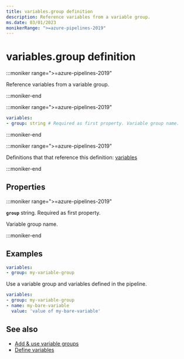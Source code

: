 ```yaml
---
title: variables.group definition
description: Reference variables from a variable group.
ms.date: 03/01/2023
monikerRange: ">=azure-pipelines-2019"
---
```


# variables.group definition

<!-- :::description::: -->
:::moniker range=">=azure-pipelines-2019"

<!-- :::editable-content name="description"::: -->
Reference variables from a variable group.
<!-- :::editable-content-end::: -->

:::moniker-end
<!-- :::description-end::: -->

<!-- :::syntax::: -->
:::moniker range=">=azure-pipelines-2019"

```yaml
variables:
- group: string # Required as first property. Variable group name.
```

:::moniker-end
<!-- :::syntax-end::: -->

<!-- :::parents::: -->
:::moniker range=">=azure-pipelines-2019"

Definitions that that reference this definition: [variables](variables.md)

:::moniker-end
<!-- :::parents-end::: -->

## Properties

<!-- :::properties::: -->
:::moniker range=">=azure-pipelines-2019"

<!-- :::item name="group"::: -->
**`group`** string. Required as first property.<br>
<!-- :::editable-content name="propDescription"::: -->
Variable group name.
<!-- :::editable-content-end::: -->
<!-- :::item-end::: -->

:::moniker-end
<!-- :::properties-end::: -->

<!-- :::remarks::: -->
<!-- :::editable-content name="remarks"::: -->
<!-- :::editable-content-end::: -->
<!-- :::remarks-end::: -->

<!-- :::examples::: -->
<!-- :::editable-content name="examples"::: -->
## Examples

```yaml
variables:
- group: my-variable-group
```

Use a variable group and variables defined in the pipeline.

```yaml
variables:
- group: my-variable-group
- name: my-bare-variable
  value: 'value of my-bare-variable'
```
<!-- :::editable-content-end::: -->
<!-- :::examples-end::: -->

<!-- :::see-also::: -->
<!-- :::editable-content name="seeAlso"::: -->
## See also

- [Add & use variable groups](/azure/devops/pipelines/library/variable-groups)
- [Define variables](/azure/devops/pipelines/process/variables)
<!-- :::editable-content-end::: -->
<!-- :::see-also-end::: -->